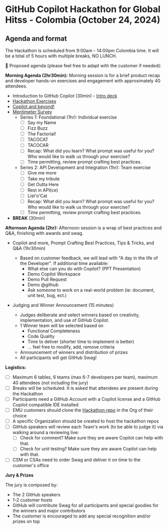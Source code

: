 # GitHub Copilot Hackathon for Global Hitss - Colombia (October 24, 2024)

## Agenda and format

The Hackathon is scheduled from 9:00am - 14:00pm Colombia time. It will be a total of 5 hours with multiple breaks, NO LUNCH.   


📓 Proposed agenda (please feel free to adapt with the customer if needed):


**Morning Agenda (2hr30min):**
Morning session is for a brief product recap and developer hands-on exercises and engagement with approximately 40 attendees.

- Introduction to GitHub Copilot (30min) - [Intro deck](https://microsoft-my.sharepoint.com/:p:/p/samuelqassom/Ea61OySYajxFpCf-zO5EinsBbh6vL7dcdtnOOeqa4RMa-w?e=2GQkD6)
- [Hackathon Exercises](https://github.com/clever-org-name/MSFT-github-copilot-Hackathon/blob/main/README.md)
- [Copilot and beyond!](https://microsoft-my.sharepoint.com/:p:/p/rsarmiento/ESeWhvAJeB5Ho1StpLz_OHAB_naq_QJ9lfvIktiehQ9qTQ?e=Na2fVa)
- [Mentimeter Survey](https://www.mentimeter.com/app/presentation/n/alsh2y9a7hxccd9qswaou8k6vgr2q76s/edit?question=z9im78vc5kn6)
    - Series 1: Foundational (1hr): Individual exercise 
        - [ ] Say my Name
        - [ ] Fizz Buzz
        - [ ] The Factorial!
        - [ ] TACOCAT
        - [ ] TACOCAR
        - [ ] Recap: What did you learn? What prompt was useful for you? Who would like to walk us through your exercise?
        - [ ] Time permitting, review prompt crafting best practices. 

    - Series 2: API Development and Integration (1hr): Team exercise
        - [ ] Give me more
        - [ ] Take my tribute
        - [ ] Get Outta Here
        - [ ] Rest in API(ce)
        - [ ] List'o'Cat
        - [ ] Recap: What did you learn? What prompt was useful for you? Who would like to walk us through your exercise?
        - [ ] Time permitting, review prompt crafting best practices. 

- **BREAK** (30min)

**Afternoon Agenda (2hr):**
Afternoon session is a wrap of best practices and Q&A, finishing with awards and swag.

- Copilot and more, Prompt Crafting Best Practices, Tips & Tricks, and Q&A (1hr30min)
    - Based on customer feedback, we will lead with "A day in the life of the Developer". If additional time available:
        - What else can you do with Copilot? (PPT Presentation)
        - Demo Copilot Workspace
        - Demo Pull Request
        - Demo @github
        - Ask someone to work on a real-world problem (ie: document, unit test, bug, ect.) 

- Judging and Winner Announcement (15 minutes)
    - Judges deliberate and select winners based on creativity, implementation, and use of GitHub Copilot.
    - 1 Winner team will be selected based on
        - Functional Completeness
        - Code Quality
        - Time to deliver (shorter time to implement is better) 
        - ... feel free to modify, add, remove criteria
    - Announcement of winners and distribution of prizes
    - All participants will get GitHub Swag! 


**Logistics:**

- [ ] Maximum 6 tables, 6 teams (max 6-7 developers per team), maximum 40 attendees (not including the jury)
- [ ] Breaks will be scheduled. It is asked that attendees are present during the Hackathon
- [ ] Participants need a GitHub Account with a Copilot license and a GitHub Copilot compatible IDE installed
- [ ] EMU customers should clone the [Hackathon repo](https://github.com/aldo-lares/poi-github-copilot) in the Org of their choice 
- [ ] A specific Organization should be created to host the hackathon repos 
- [ ] GitHub speakers will review each Team's work (to be able to judge it) via walking around a reviewing live:
    - [ ] Check for comment? Make sure they are aware Copilot can help with that.  
    - [ ] Check for unit testing? Make sure they are aware Copilot can help with that.
- [ ] CSM or CSAs need to order Swag and deliver it on time to the customer's office

**Jury & Prizes**

The jury is composed by:
 - The 2 GitHub speakers
 - 1-2 customer hosts 
 - GitHub will contribute Swag for all participants and special goodies for the winners and major contributors
 - The customer is encouraged to add any special recognition and/or prizes on top
